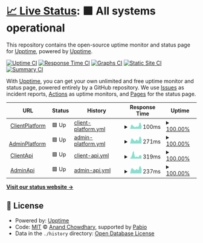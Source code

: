 # [📈 Live Status](https://upptime.github.io/upptime): <!--live status--> **🟩 All systems operational**

This repository contains the open-source uptime monitor and status page for [Upptime](https://upptime.js.org), powered by [Upptime](https://github.com/upptime/upptime).

[![Uptime CI](https://github.com/cloudhospitaldev/upptime/workflows/Uptime%20CI/badge.svg)](https://github.com/cloudhospitaldev/upptime/actions?query=workflow%3A%22Uptime+CI%22)
[![Response Time CI](https://github.com/cloudhospitaldev/upptime/workflows/Response%20Time%20CI/badge.svg)](https://github.com/cloudhospitaldev/upptime/actions?query=workflow%3A%22Response+Time+CI%22)
[![Graphs CI](https://github.com/cloudhospitaldev/upptime/workflows/Graphs%20CI/badge.svg)](https://github.com/cloudhospitaldev/upptime/actions?query=workflow%3A%22Graphs+CI%22)
[![Static Site CI](https://github.com/cloudhospitaldev/upptime/workflows/Static%20Site%20CI/badge.svg)](https://github.com/cloudhospitaldev/upptime/actions?query=workflow%3A%22Static+Site+CI%22)
[![Summary CI](https://github.com/cloudhospitaldev/upptime/workflows/Summary%20CI/badge.svg)](https://github.com/cloudhospitaldev/upptime/actions?query=workflow%3A%22Summary+CI%22)

With [Upptime](https://upptime.js.org), you can get your own unlimited and free uptime monitor and status page, powered entirely by a GitHub repository. We use [Issues](https://github.com/upptime/upptime/issues) as incident reports, [Actions](https://github.com/cloudhospitaldev/upptime/actions) as uptime monitors, and [Pages](https://upptime.github.io/upptime) for the status page.

<!--start: status pages-->
<!-- This summary is generated by Upptime (https://github.com/upptime/upptime) -->
<!-- Do not edit this manually, your changes will be overwritten -->
<!-- prettier-ignore -->
| URL | Status | History | Response Time | Uptime |
| --- | ------ | ------- | ------------- | ------ |
| <img alt="" src="https://icons.duckduckgo.com/ip3/icloudhospital.com.ico" height="13"> [ClientPlatform](https://icloudhospital.com/api/healthz) | 🟩 Up | [client-platform.yml](https://github.com/cloudhospitaldev/upptime/commits/HEAD/history/client-platform.yml) | <details><summary><img alt="Response time graph" src="./graphs/client-platform/response-time-week.png" height="20"> 100ms</summary><br><a href="https://status.icloudhospital.com/history/client-platform"><img alt="Response time 675" src="https://img.shields.io/endpoint?url=https%3A%2F%2Fraw.githubusercontent.com%2Fcloudhospitaldev%2Fupptime%2FHEAD%2Fapi%2Fclient-platform%2Fresponse-time.json"></a><br><a href="https://status.icloudhospital.com/history/client-platform"><img alt="24-hour response time 90" src="https://img.shields.io/endpoint?url=https%3A%2F%2Fraw.githubusercontent.com%2Fcloudhospitaldev%2Fupptime%2FHEAD%2Fapi%2Fclient-platform%2Fresponse-time-day.json"></a><br><a href="https://status.icloudhospital.com/history/client-platform"><img alt="7-day response time 100" src="https://img.shields.io/endpoint?url=https%3A%2F%2Fraw.githubusercontent.com%2Fcloudhospitaldev%2Fupptime%2FHEAD%2Fapi%2Fclient-platform%2Fresponse-time-week.json"></a><br><a href="https://status.icloudhospital.com/history/client-platform"><img alt="30-day response time 135" src="https://img.shields.io/endpoint?url=https%3A%2F%2Fraw.githubusercontent.com%2Fcloudhospitaldev%2Fupptime%2FHEAD%2Fapi%2Fclient-platform%2Fresponse-time-month.json"></a><br><a href="https://status.icloudhospital.com/history/client-platform"><img alt="1-year response time 675" src="https://img.shields.io/endpoint?url=https%3A%2F%2Fraw.githubusercontent.com%2Fcloudhospitaldev%2Fupptime%2FHEAD%2Fapi%2Fclient-platform%2Fresponse-time-year.json"></a></details> | <details><summary><a href="https://status.icloudhospital.com/history/client-platform">100.00%</a></summary><a href="https://status.icloudhospital.com/history/client-platform"><img alt="All-time uptime 99.65%" src="https://img.shields.io/endpoint?url=https%3A%2F%2Fraw.githubusercontent.com%2Fcloudhospitaldev%2Fupptime%2FHEAD%2Fapi%2Fclient-platform%2Fuptime.json"></a><br><a href="https://status.icloudhospital.com/history/client-platform"><img alt="24-hour uptime 100.00%" src="https://img.shields.io/endpoint?url=https%3A%2F%2Fraw.githubusercontent.com%2Fcloudhospitaldev%2Fupptime%2FHEAD%2Fapi%2Fclient-platform%2Fuptime-day.json"></a><br><a href="https://status.icloudhospital.com/history/client-platform"><img alt="7-day uptime 100.00%" src="https://img.shields.io/endpoint?url=https%3A%2F%2Fraw.githubusercontent.com%2Fcloudhospitaldev%2Fupptime%2FHEAD%2Fapi%2Fclient-platform%2Fuptime-week.json"></a><br><a href="https://status.icloudhospital.com/history/client-platform"><img alt="30-day uptime 100.00%" src="https://img.shields.io/endpoint?url=https%3A%2F%2Fraw.githubusercontent.com%2Fcloudhospitaldev%2Fupptime%2FHEAD%2Fapi%2Fclient-platform%2Fuptime-month.json"></a><br><a href="https://status.icloudhospital.com/history/client-platform"><img alt="1-year uptime 99.65%" src="https://img.shields.io/endpoint?url=https%3A%2F%2Fraw.githubusercontent.com%2Fcloudhospitaldev%2Fupptime%2FHEAD%2Fapi%2Fclient-platform%2Fuptime-year.json"></a></details>
| <img alt="" src="https://icons.duckduckgo.com/ip3/global.icloudhospital.com.ico" height="13"> [AdminPlatform](https://global.icloudhospital.com/api/healthz) | 🟩 Up | [admin-platform.yml](https://github.com/cloudhospitaldev/upptime/commits/HEAD/history/admin-platform.yml) | <details><summary><img alt="Response time graph" src="./graphs/admin-platform/response-time-week.png" height="20"> 271ms</summary><br><a href="https://status.icloudhospital.com/history/admin-platform"><img alt="Response time 315" src="https://img.shields.io/endpoint?url=https%3A%2F%2Fraw.githubusercontent.com%2Fcloudhospitaldev%2Fupptime%2FHEAD%2Fapi%2Fadmin-platform%2Fresponse-time.json"></a><br><a href="https://status.icloudhospital.com/history/admin-platform"><img alt="24-hour response time 278" src="https://img.shields.io/endpoint?url=https%3A%2F%2Fraw.githubusercontent.com%2Fcloudhospitaldev%2Fupptime%2FHEAD%2Fapi%2Fadmin-platform%2Fresponse-time-day.json"></a><br><a href="https://status.icloudhospital.com/history/admin-platform"><img alt="7-day response time 271" src="https://img.shields.io/endpoint?url=https%3A%2F%2Fraw.githubusercontent.com%2Fcloudhospitaldev%2Fupptime%2FHEAD%2Fapi%2Fadmin-platform%2Fresponse-time-week.json"></a><br><a href="https://status.icloudhospital.com/history/admin-platform"><img alt="30-day response time 314" src="https://img.shields.io/endpoint?url=https%3A%2F%2Fraw.githubusercontent.com%2Fcloudhospitaldev%2Fupptime%2FHEAD%2Fapi%2Fadmin-platform%2Fresponse-time-month.json"></a><br><a href="https://status.icloudhospital.com/history/admin-platform"><img alt="1-year response time 315" src="https://img.shields.io/endpoint?url=https%3A%2F%2Fraw.githubusercontent.com%2Fcloudhospitaldev%2Fupptime%2FHEAD%2Fapi%2Fadmin-platform%2Fresponse-time-year.json"></a></details> | <details><summary><a href="https://status.icloudhospital.com/history/admin-platform">100.00%</a></summary><a href="https://status.icloudhospital.com/history/admin-platform"><img alt="All-time uptime 100.00%" src="https://img.shields.io/endpoint?url=https%3A%2F%2Fraw.githubusercontent.com%2Fcloudhospitaldev%2Fupptime%2FHEAD%2Fapi%2Fadmin-platform%2Fuptime.json"></a><br><a href="https://status.icloudhospital.com/history/admin-platform"><img alt="24-hour uptime 100.00%" src="https://img.shields.io/endpoint?url=https%3A%2F%2Fraw.githubusercontent.com%2Fcloudhospitaldev%2Fupptime%2FHEAD%2Fapi%2Fadmin-platform%2Fuptime-day.json"></a><br><a href="https://status.icloudhospital.com/history/admin-platform"><img alt="7-day uptime 100.00%" src="https://img.shields.io/endpoint?url=https%3A%2F%2Fraw.githubusercontent.com%2Fcloudhospitaldev%2Fupptime%2FHEAD%2Fapi%2Fadmin-platform%2Fuptime-week.json"></a><br><a href="https://status.icloudhospital.com/history/admin-platform"><img alt="30-day uptime 100.00%" src="https://img.shields.io/endpoint?url=https%3A%2F%2Fraw.githubusercontent.com%2Fcloudhospitaldev%2Fupptime%2FHEAD%2Fapi%2Fadmin-platform%2Fuptime-month.json"></a><br><a href="https://status.icloudhospital.com/history/admin-platform"><img alt="1-year uptime 100.00%" src="https://img.shields.io/endpoint?url=https%3A%2F%2Fraw.githubusercontent.com%2Fcloudhospitaldev%2Fupptime%2FHEAD%2Fapi%2Fadmin-platform%2Fuptime-year.json"></a></details>
| <img alt="" src="https://icons.duckduckgo.com/ip3/api.icloudhospital.com.ico" height="13"> [ClientApi](https://api.icloudhospital.com/healthz) | 🟩 Up | [client-api.yml](https://github.com/cloudhospitaldev/upptime/commits/HEAD/history/client-api.yml) | <details><summary><img alt="Response time graph" src="./graphs/client-api/response-time-week.png" height="20"> 319ms</summary><br><a href="https://status.icloudhospital.com/history/client-api"><img alt="Response time 304" src="https://img.shields.io/endpoint?url=https%3A%2F%2Fraw.githubusercontent.com%2Fcloudhospitaldev%2Fupptime%2FHEAD%2Fapi%2Fclient-api%2Fresponse-time.json"></a><br><a href="https://status.icloudhospital.com/history/client-api"><img alt="24-hour response time 263" src="https://img.shields.io/endpoint?url=https%3A%2F%2Fraw.githubusercontent.com%2Fcloudhospitaldev%2Fupptime%2FHEAD%2Fapi%2Fclient-api%2Fresponse-time-day.json"></a><br><a href="https://status.icloudhospital.com/history/client-api"><img alt="7-day response time 319" src="https://img.shields.io/endpoint?url=https%3A%2F%2Fraw.githubusercontent.com%2Fcloudhospitaldev%2Fupptime%2FHEAD%2Fapi%2Fclient-api%2Fresponse-time-week.json"></a><br><a href="https://status.icloudhospital.com/history/client-api"><img alt="30-day response time 323" src="https://img.shields.io/endpoint?url=https%3A%2F%2Fraw.githubusercontent.com%2Fcloudhospitaldev%2Fupptime%2FHEAD%2Fapi%2Fclient-api%2Fresponse-time-month.json"></a><br><a href="https://status.icloudhospital.com/history/client-api"><img alt="1-year response time 304" src="https://img.shields.io/endpoint?url=https%3A%2F%2Fraw.githubusercontent.com%2Fcloudhospitaldev%2Fupptime%2FHEAD%2Fapi%2Fclient-api%2Fresponse-time-year.json"></a></details> | <details><summary><a href="https://status.icloudhospital.com/history/client-api">100.00%</a></summary><a href="https://status.icloudhospital.com/history/client-api"><img alt="All-time uptime 100.00%" src="https://img.shields.io/endpoint?url=https%3A%2F%2Fraw.githubusercontent.com%2Fcloudhospitaldev%2Fupptime%2FHEAD%2Fapi%2Fclient-api%2Fuptime.json"></a><br><a href="https://status.icloudhospital.com/history/client-api"><img alt="24-hour uptime 100.00%" src="https://img.shields.io/endpoint?url=https%3A%2F%2Fraw.githubusercontent.com%2Fcloudhospitaldev%2Fupptime%2FHEAD%2Fapi%2Fclient-api%2Fuptime-day.json"></a><br><a href="https://status.icloudhospital.com/history/client-api"><img alt="7-day uptime 100.00%" src="https://img.shields.io/endpoint?url=https%3A%2F%2Fraw.githubusercontent.com%2Fcloudhospitaldev%2Fupptime%2FHEAD%2Fapi%2Fclient-api%2Fuptime-week.json"></a><br><a href="https://status.icloudhospital.com/history/client-api"><img alt="30-day uptime 100.00%" src="https://img.shields.io/endpoint?url=https%3A%2F%2Fraw.githubusercontent.com%2Fcloudhospitaldev%2Fupptime%2FHEAD%2Fapi%2Fclient-api%2Fuptime-month.json"></a><br><a href="https://status.icloudhospital.com/history/client-api"><img alt="1-year uptime 100.00%" src="https://img.shields.io/endpoint?url=https%3A%2F%2Fraw.githubusercontent.com%2Fcloudhospitaldev%2Fupptime%2FHEAD%2Fapi%2Fclient-api%2Fuptime-year.json"></a></details>
| <img alt="" src="https://icons.duckduckgo.com/ip3/admin-api.icloudhospital.com.ico" height="13"> [AdminApi](https://admin-api.icloudhospital.com/healthz) | 🟩 Up | [admin-api.yml](https://github.com/cloudhospitaldev/upptime/commits/HEAD/history/admin-api.yml) | <details><summary><img alt="Response time graph" src="./graphs/admin-api/response-time-week.png" height="20"> 237ms</summary><br><a href="https://status.icloudhospital.com/history/admin-api"><img alt="Response time 309" src="https://img.shields.io/endpoint?url=https%3A%2F%2Fraw.githubusercontent.com%2Fcloudhospitaldev%2Fupptime%2FHEAD%2Fapi%2Fadmin-api%2Fresponse-time.json"></a><br><a href="https://status.icloudhospital.com/history/admin-api"><img alt="24-hour response time 239" src="https://img.shields.io/endpoint?url=https%3A%2F%2Fraw.githubusercontent.com%2Fcloudhospitaldev%2Fupptime%2FHEAD%2Fapi%2Fadmin-api%2Fresponse-time-day.json"></a><br><a href="https://status.icloudhospital.com/history/admin-api"><img alt="7-day response time 237" src="https://img.shields.io/endpoint?url=https%3A%2F%2Fraw.githubusercontent.com%2Fcloudhospitaldev%2Fupptime%2FHEAD%2Fapi%2Fadmin-api%2Fresponse-time-week.json"></a><br><a href="https://status.icloudhospital.com/history/admin-api"><img alt="30-day response time 324" src="https://img.shields.io/endpoint?url=https%3A%2F%2Fraw.githubusercontent.com%2Fcloudhospitaldev%2Fupptime%2FHEAD%2Fapi%2Fadmin-api%2Fresponse-time-month.json"></a><br><a href="https://status.icloudhospital.com/history/admin-api"><img alt="1-year response time 309" src="https://img.shields.io/endpoint?url=https%3A%2F%2Fraw.githubusercontent.com%2Fcloudhospitaldev%2Fupptime%2FHEAD%2Fapi%2Fadmin-api%2Fresponse-time-year.json"></a></details> | <details><summary><a href="https://status.icloudhospital.com/history/admin-api">100.00%</a></summary><a href="https://status.icloudhospital.com/history/admin-api"><img alt="All-time uptime 99.99%" src="https://img.shields.io/endpoint?url=https%3A%2F%2Fraw.githubusercontent.com%2Fcloudhospitaldev%2Fupptime%2FHEAD%2Fapi%2Fadmin-api%2Fuptime.json"></a><br><a href="https://status.icloudhospital.com/history/admin-api"><img alt="24-hour uptime 100.00%" src="https://img.shields.io/endpoint?url=https%3A%2F%2Fraw.githubusercontent.com%2Fcloudhospitaldev%2Fupptime%2FHEAD%2Fapi%2Fadmin-api%2Fuptime-day.json"></a><br><a href="https://status.icloudhospital.com/history/admin-api"><img alt="7-day uptime 100.00%" src="https://img.shields.io/endpoint?url=https%3A%2F%2Fraw.githubusercontent.com%2Fcloudhospitaldev%2Fupptime%2FHEAD%2Fapi%2Fadmin-api%2Fuptime-week.json"></a><br><a href="https://status.icloudhospital.com/history/admin-api"><img alt="30-day uptime 99.97%" src="https://img.shields.io/endpoint?url=https%3A%2F%2Fraw.githubusercontent.com%2Fcloudhospitaldev%2Fupptime%2FHEAD%2Fapi%2Fadmin-api%2Fuptime-month.json"></a><br><a href="https://status.icloudhospital.com/history/admin-api"><img alt="1-year uptime 99.99%" src="https://img.shields.io/endpoint?url=https%3A%2F%2Fraw.githubusercontent.com%2Fcloudhospitaldev%2Fupptime%2FHEAD%2Fapi%2Fadmin-api%2Fuptime-year.json"></a></details>

<!--end: status pages-->

[**Visit our status website →**](https://upptime.github.io/upptime)

## 📄 License

- Powered by: [Upptime](https://github.com/upptime/upptime)
- Code: [MIT](./LICENSE) © [Anand Chowdhary](https://anandchowdhary.com), supported by [Pabio](https://pabio.com)
- Data in the `./history` directory: [Open Database License](https://opendatacommons.org/licenses/odbl/1-0/)
